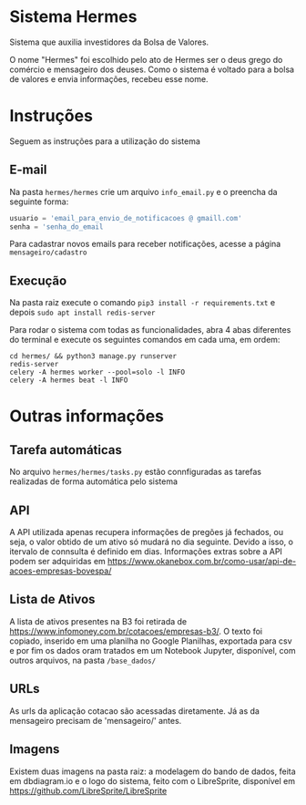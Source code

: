 # Sistema Hermes
Sistema que auxilia investidores da Bolsa de Valores.

O nome "Hermes" foi escolhido pelo ato de Hermes ser o deus grego do comércio e mensageiro dos deuses. Como o sistema é voltado para a bolsa de valores e envia informações, recebeu esse nome.

# Instruções
Seguem as instruções para a utilização do sistema
## E-mail
Na pasta ```hermes/hermes``` crie um arquivo ```info_email.py``` e o preencha da seguinte forma:
```py
usuario = 'email_para_envio_de_notificacoes @ gmaill.com'
senha = 'senha_do_email
```

Para cadastrar novos emails para receber notificações, acesse a página ```mensageiro/cadastro```

## Execução
Na pasta raiz execute o comando ```pip3 install -r requirements.txt``` e depois ```sudo apt install redis-server```

Para rodar o sistema com todas as funcionalidades, abra 4 abas diferentes do terminal e execute os seguintes comandos em cada uma, em ordem:
```console
cd hermes/ && python3 manage.py runserver
redis-server
celery -A hermes worker --pool=solo -l INFO
celery -A hermes beat -l INFO
```

# Outras informações
## Tarefa automáticas
No arquivo ```hermes/hermes/tasks.py``` estão connfiguradas as tarefas realizadas de forma automática pelo sistema

## API
A API utilizada apenas recupera informações de pregões já fechados, ou seja, o valor obtido de um ativo só mudará no dia seguinte. Devido a isso, o itervalo de connsulta é definido em dias.
Informações extras sobre a API podem ser adquiridas em https://www.okanebox.com.br/como-usar/api-de-acoes-empresas-bovespa/

## Lista de Ativos
A lista de ativos presentes na B3 foi retirada de https://www.infomoney.com.br/cotacoes/empresas-b3/. O texto foi copiado, inserido em uma planilha no Google Planilhas, exportada para csv e por fim os dados oram tratados em um Notebook Jupyter, disponível, com outros arquivos, na pasta ```/base_dados/```

## URLs
As urls da aplicação cotacao são acessadas diretamente. Já as da mensageiro precisam de 'mensageiro/' antes. 

## Imagens
Existem duas imagens na pasta raiz: a modelagem do bando de dados, feita em dbdiagram.io e o logo do sistema, feito com o LibreSprite, disponível em https://github.com/LibreSprite/LibreSprite
